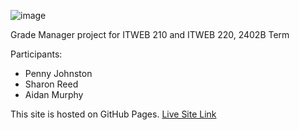 ![image](https://github.com/PatrickFrankAIU/GradeManagerProject/assets/134087916/b5d814bf-e38f-456f-8f9c-cb5a98fb52fa)

Grade Manager project for ITWEB 210 and ITWEB 220, 2402B Term

Participants: 
- Penny Johnston
- Sharon Reed
- Aidan Murphy

This site is hosted on GitHub Pages. 
<a href="https://patrickfrankaiu.github.io/GradeManagerProject/" target="_blank">Live Site Link</a>

